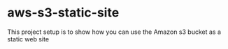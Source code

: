 # aws-s3-static-site
This project setup is to show how you can use the Amazon s3 bucket as a static web site
